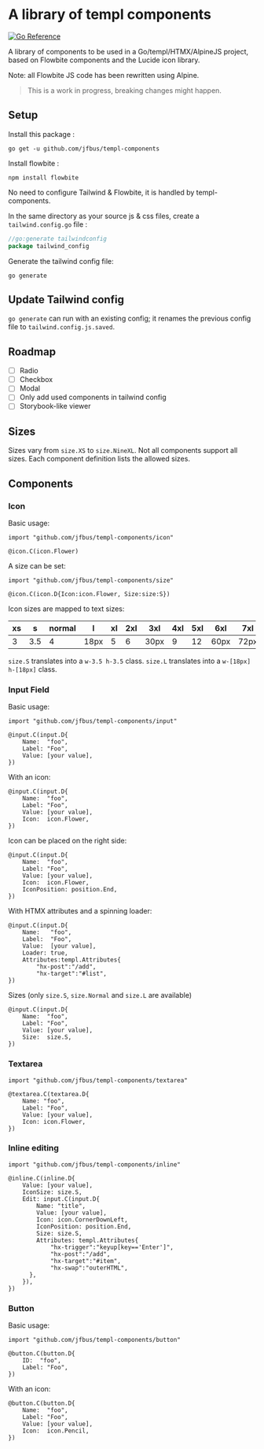# A library of templ components

<a href="https://pkg.go.dev/github.com/jfbus/templ-components"><img src="https://pkg.go.dev/badge/github.com/jfbus/templ-components.svg" alt="Go Reference" /></a>

A library of components to be used in a Go/templ/HTMX/AlpineJS project, based on Flowbite components and the Lucide icon
library.

Note: all Flowbite JS code has been rewritten using Alpine.

> This is a work in progress, breaking changes might happen.

## Setup

Install this package :

```
go get -u github.com/jfbus/templ-components
```

Install flowbite :

```
npm install flowbite
```

No need to configure Tailwind & Flowbite, it is handled by templ-components.

In the same directory as your source js & css files, create a `tailwind.config.go` file :

```go
//go:generate tailwindconfig
package tailwind_config
```

Generate the tailwind config file:

```
go generate
```

## Update Tailwind config

`go generate` can run with an existing config;
it renames the previous config file to `tailwind.config.js.saved`.

## Roadmap

- [ ] Radio
- [ ] Checkbox
- [ ] Modal
- [ ] Only add used components in tailwind config
- [ ] Storybook-like viewer

## Sizes

Sizes vary from `size.XS` to `size.NineXL`.
Not all components support all sizes. Each component definition lists the allowed sizes.

## Components

### Icon

Basic usage:

```templ
import "github.com/jfbus/templ-components/icon"

@icon.C(icon.Flower)
```

A size can be set:

```templ
import "github.com/jfbus/templ-components/size"

@icon.C(icon.D{Icon:icon.Flower, Size:size:S})
```

Icon sizes are mapped to text sizes:

| xs | s   | normal | l    | xl | 2xl | 3xl  | 4xl | 5xl | 6xl  | 7xl  | 8xl | 9xl | full |
|----|-----|--------|------|----|-----|------|-----|-----|------|------|-----|-----|------|
| 3  | 3.5 | 4      | 18px | 5  | 6   | 30px | 9   | 12  | 60px | 72px | 24  | 32  | full |

`size.S` translates into a `w-3.5 h-3.5` class. `size.L` translates into a `w-[18px] h-[18px]` class.

### Input Field

Basic usage:

```templ
import "github.com/jfbus/templ-components/input"

@input.C(input.D{
    Name:  "foo",
    Label: "Foo",
    Value: [your value],    
})
```

With an icon:

```templ
@input.C(input.D{
    Name:  "foo",
    Label: "Foo",
    Value: [your value],
    Icon:  icon.Flower,
})
```

Icon can be placed on the right side:

```templ
@input.C(input.D{
    Name:  "foo",
    Label: "Foo",
    Value: [your value],
    Icon:  icon.Flower,
    IconPosition: position.End,
})
```

With HTMX attributes and a spinning loader:

```templ
@input.C(input.D{
    Name:   "foo",
    Label:  "Foo",
    Value:  [your value],
    Loader: true,
    Attributes:templ.Attributes{
        "hx-post":"/add",
        "hx-target":"#list",
})
```

Sizes (only `size.S`, `size.Normal` and `size.L` are available)

```templ
@input.C(input.D{
    Name:  "foo",
    Label: "Foo",
    Value: [your value],
    Size:  size.S,
})
```

### Textarea

```templ
import "github.com/jfbus/templ-components/textarea"

@textarea.C(textarea.D{
    Name: "foo",
    Label: "Foo",
    Value: [your value],
    Icon: icon.Flower,
})
```

### Inline editing

```templ
import "github.com/jfbus/templ-components/inline"

@inline.C(inline.D{
    Value: [your value],
    IconSize: size.S,
    Edit: input.C(input.D{
        Name: "title",
        Value: [your value],
        Icon: icon.CornerDownLeft,
        IconPosition: position.End,
        Size: size.S,
        Attributes: templ.Attributes{
            "hx-trigger":"keyup[key=='Enter']",
            "hx-post":"/add",
            "hx-target":"#item",
            "hx-swap":"outerHTML",
      },
    }),
})
```

### Button

Basic usage:

```templ
import "github.com/jfbus/templ-components/button"

@button.C(button.D{
    ID:  "foo",
    Label: "Foo",
})
```

With an icon:

```templ
@button.C(button.D{
    Name:  "foo",
    Label: "Foo",
    Value: [your value],
    Icon:  icon.Pencil,
})
```
